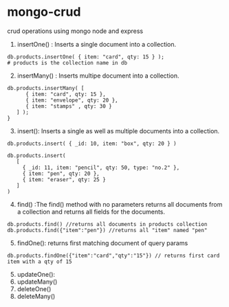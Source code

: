 # mongo-crud
crud operations using mongo node and express

1. insertOne() : Inserts a single document into a collection.
```
db.products.insertOne( { item: "card", qty: 15 } ); 
# products is the collection name in db
```
2. insertMany() : Inserts multipe document into a collection.

```
db.products.insertMany( [
      { item: "card", qty: 15 },
      { item: "envelope", qty: 20 },
      { item: "stamps" , qty: 30 }
   ] );
} 
```
3. insert(): Inserts a single as well as multiple documents into a collection.
```
db.products.insert( { _id: 10, item: "box", qty: 20 } )

db.products.insert(
   [
     { _id: 11, item: "pencil", qty: 50, type: "no.2" },
     { item: "pen", qty: 20 },
     { item: "eraser", qty: 25 }
   ]
)
```

4. find() :The find() method with no parameters returns all documents from a collection and returns all fields for the documents.
```
db.products.find() //returns all documents in products collection
db.products.find({"item":"pen"}) //returns all "item" named "pen"
```
5. findOne(): returns first matching document of query params
```
db.products.findOne({"item":"card","qty":"15"}) // returns first card item with a qty of 15
```
5. updateOne():
6. updateMany()
7. deleteOne()
8. deleteMany()

